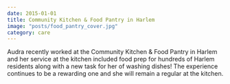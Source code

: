 ```yaml
---
date: 2015-01-01
title: Community Kitchen & Food Pantry in Harlem
image: "posts/food_pantry_cover.jpg"
category: care
---
```


Audra recently worked at the Community Kitchen & Food Pantry in Harlem and her service at the kitchen included food prep for hundreds of Harlem residents along with a new task for her of washing dishes! The experience continues to be a rewarding one and she will remain a regular at the kitchen.
